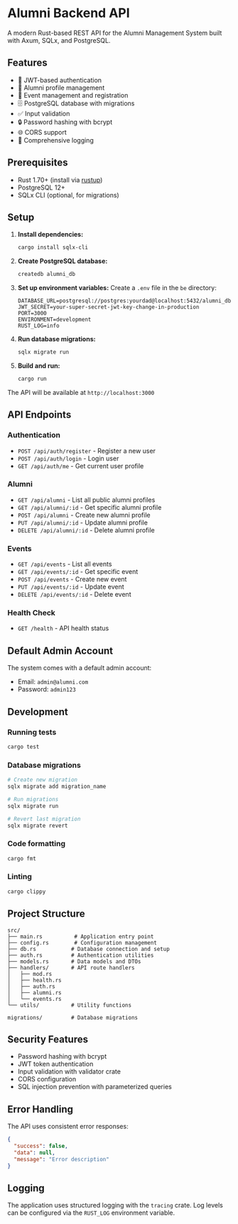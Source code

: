 # Alumni Backend API

A modern Rust-based REST API for the Alumni Management System built with Axum, SQLx, and PostgreSQL.

## Features

- 🔐 JWT-based authentication
- 👥 Alumni profile management
- 📅 Event management and registration
- 🗄️ PostgreSQL database with migrations
- ✅ Input validation
- 🔒 Password hashing with bcrypt
- 🌐 CORS support
- 📝 Comprehensive logging

## Prerequisites

- Rust 1.70+ (install via [rustup](https://rustup.rs/))
- PostgreSQL 12+
- SQLx CLI (optional, for migrations)

## Setup

1. **Install dependencies:**
   ```bash
   cargo install sqlx-cli
   ```

2. **Create PostgreSQL database:**
   ```bash
   createdb alumni_db
   ```

3. **Set up environment variables:**
   Create a `.env` file in the `be` directory:
   ```env
   DATABASE_URL=postgresql://postgres:yourdad@localhost:5432/alumni_db
   JWT_SECRET=your-super-secret-jwt-key-change-in-production
   PORT=3000
   ENVIRONMENT=development
   RUST_LOG=info
   ```

4. **Run database migrations:**
   ```bash
   sqlx migrate run
   ```

5. **Build and run:**
   ```bash
   cargo run
   ```

The API will be available at `http://localhost:3000`

## API Endpoints

### Authentication
- `POST /api/auth/register` - Register a new user
- `POST /api/auth/login` - Login user
- `GET /api/auth/me` - Get current user profile

### Alumni
- `GET /api/alumni` - List all public alumni profiles
- `GET /api/alumni/:id` - Get specific alumni profile
- `POST /api/alumni` - Create new alumni profile
- `PUT /api/alumni/:id` - Update alumni profile
- `DELETE /api/alumni/:id` - Delete alumni profile

### Events
- `GET /api/events` - List all events
- `GET /api/events/:id` - Get specific event
- `POST /api/events` - Create new event
- `PUT /api/events/:id` - Update event
- `DELETE /api/events/:id` - Delete event

### Health Check
- `GET /health` - API health status

## Default Admin Account

The system comes with a default admin account:
- Email: `admin@alumni.com`
- Password: `admin123`

## Development

### Running tests
```bash
cargo test
```

### Database migrations
```bash
# Create new migration
sqlx migrate add migration_name

# Run migrations
sqlx migrate run

# Revert last migration
sqlx migrate revert
```

### Code formatting
```bash
cargo fmt
```

### Linting
```bash
cargo clippy
```

## Project Structure

```
src/
├── main.rs          # Application entry point
├── config.rs        # Configuration management
├── db.rs           # Database connection and setup
├── auth.rs         # Authentication utilities
├── models.rs       # Data models and DTOs
├── handlers/       # API route handlers
│   ├── mod.rs
│   ├── health.rs
│   ├── auth.rs
│   ├── alumni.rs
│   └── events.rs
└── utils/          # Utility functions

migrations/         # Database migrations
```

## Security Features

- Password hashing with bcrypt
- JWT token authentication
- Input validation with validator crate
- CORS configuration
- SQL injection prevention with parameterized queries

## Error Handling

The API uses consistent error responses:
```json
{
  "success": false,
  "data": null,
  "message": "Error description"
}
```

## Logging

The application uses structured logging with the `tracing` crate. Log levels can be configured via the `RUST_LOG` environment variable.
